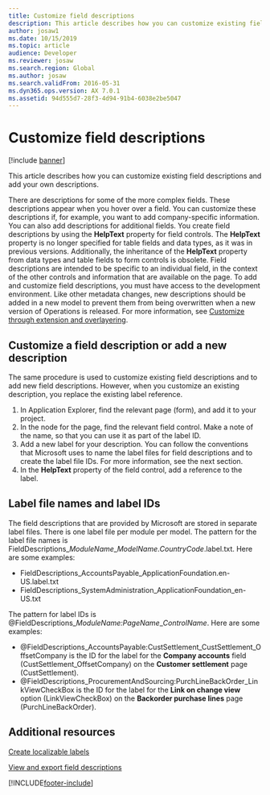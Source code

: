 ```yaml
---
title: Customize field descriptions
description: This article describes how you can customize existing field descriptions and add your own descriptions.
author: josaw1
ms.date: 10/15/2019
ms.topic: article
audience: Developer
ms.reviewer: josaw
ms.search.region: Global
ms.author: josaw
ms.search.validFrom: 2016-05-31
ms.dyn365.ops.version: AX 7.0.1
ms.assetid: 94d555d7-28f3-4d94-91b4-6038e2be5047
---
```


# Customize field descriptions

[!include [banner](../includes/banner.md)]

This article describes how you can customize existing field descriptions and add your own descriptions.

There are descriptions for some of the more complex fields. These descriptions appear when you hover over a field. You can customize these descriptions if, for example, you want to add company-specific information. You can also add descriptions for additional fields. You create field descriptions by using the **HelpText** property for field controls. The **HelpText** property is no longer specified for table fields and data types, as it was in previous versions. Additionally, the inheritance of the **HelpText** property from data types and table fields to form controls is obsolete. Field descriptions are intended to be specific to an individual field, in the context of the other controls and information that are available on the page. To add and customize field descriptions, you must have access to the development environment. Like other metadata changes, new descriptions should be added in a new model to prevent them from being overwritten when a new version of Operations is released. For more information, see [Customize through extension and overlayering](../extensibility/customization-overlayering-extensions.md).

## Customize a field description or add a new description
The same procedure is used to customize existing field descriptions and to add new field descriptions. However, when you customize an existing description, you replace the existing label reference.

1.  In Application Explorer, find the relevant page (form), and add it to your project.
2.  In the node for the page, find the relevant field control. Make a note of the name, so that you can use it as part of the label ID.
3.  Add a new label for your description. You can follow the conventions that Microsoft uses to name the label files for field descriptions and to create the label file IDs. For more information, see the next section.
4.  In the **HelpText** property of the field control, add a reference to the label.

## Label file names and label IDs
The field descriptions that are provided by Microsoft are stored in separate label files. There is one label file per module per model. The pattern for the label file names is FieldDescriptions\_*ModuleName*\_*ModelName*.*CountryCode*.label.txt. Here are some examples:

-   FieldDescriptions\_AccountsPayable\_ApplicationFoundation.en-US.label.txt
-   FieldDescriptions\_SystemAdministration\_ApplicationFoundation\_en-US.txt

The pattern for label IDs is @FieldDescriptions\_*ModuleName:PageName*\_*ControlName*. Here are some examples:

- @FieldDescriptions\_AccountsPayable:CustSettlement\_CustSettlement\_OffsetCompany is the ID for the label for the <strong>Company accounts</strong> field (CustSettlement\_OffsetCompany) on the <strong>Customer settlement</strong> page (CustSettlement).
- @FieldDescriptions\_ProcurementAndSourcing:PurchLineBackOrder\_LinkViewCheckBox is the ID for the label for the <strong>Link on change view</strong> option (LinkViewCheckBox) on the <strong>Backorder purchase lines</strong> page (PurchLineBackOrder).


## Additional resources

[Create localizable labels](create-localizable-labels-client.md)

[View and export field descriptions](../../fin-ops/get-started/view-export-field-descriptions.md)





[!INCLUDE[footer-include](../../../includes/footer-banner.md)]
